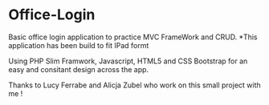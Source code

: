 # Office-Login
Basic office login application to practice MVC FrameWork and CRUD.
*This application has been build to fit IPad formt

Using PHP Slim Framwork, Javascript, HTML5  and CSS Bootstrap for an easy and consitant design across the app.


Thanks to Lucy Ferrabe and Alicja Zubel who work on this small project with me !
